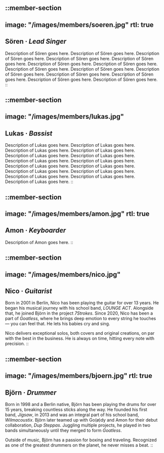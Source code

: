 ::member-section
---
image: "/images/members/soeren.jpg"
rtl: true
---
## Sören &centerdot; _Lead Singer_
Description of Sören goes here.
Description of Sören goes here.
Description of Sören goes here.
Description of Sören goes here.
Description of Sören goes here.
Description of Sören goes here.
Description of Sören goes here.
Description of Sören goes here.
Description of Sören goes here.
Description of Sören goes here.
Description of Sören goes here.
Description of Sören goes here.
Description of Sören goes here.
Description of Sören goes here.
::

::member-section
---
image: "/images/members/lukas.jpg"
---
## Lukas &centerdot; _Bassist_

Description of Lukas goes here.
Description of Lukas goes here.
Description of Lukas goes here.
Description of Lukas goes here.
Description of Lukas goes here.
Description of Lukas goes here.
Description of Lukas goes here.
Description of Lukas goes here.
Description of Lukas goes here.
Description of Lukas goes here.
Description of Lukas goes here.
Description of Lukas goes here.
Description of Lukas goes here.
Description of Lukas goes here.
Description of Lukas goes here.
::

::member-section
---
image: "/images/members/amon.jpg"
rtl: true
---
## Amon &centerdot; _Keyboarder_

Description of Amon goes here.
::

::member-section
---
image: "/images/members/nico.jpg"
---
## Nico &centerdot; _Guitarist_

Born in 2001 in Berlin, Nico has been playing the guitar for over 13 years. He began his musical journey with his school band, _LOUNGE ACT_. Alongside that, he joined Björn in the project _7Strokes_. Since 2020, Nico has been a part of _Goatless_, where he brings deep emotion to every string he touches &mdash; you can feel that. He lets his babies cry and sing.

Nico delivers exceptional solos, both covers and original creations, on par with the best in the business. He is always on time, hitting every note with precision.
::

::member-section
---
image: "/images/members/bjoern.jpg"
rtl: true
---
## Björn &centerdot; _Drummer_

Born in 1998 and a Berlin native, Björn has been playing the drums for over 15 years, breaking countless sticks along the way. He founded his first band, _Jigsaw_, in 2013 and was an integral part of his school band, _Wilmacoustix_. Björn later teamed up with Go(&oslash;)dy and Amon for their debut collaboration, _Dup Steppas_. Juggling multiple projects, he played in two bands simultaneously until they merged to form _Goatless_.

Outside of music, Björn has a passion for boxing and traveling. Recognized as one of the greatest drummers on the planet, he never misses a beat.
::
